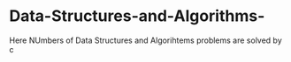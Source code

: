 # Data-Structures-and-Algorithms-
Here NUmbers of Data Structures and Algorihtems problems are solved by c
